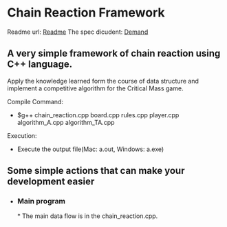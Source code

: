 # Chain Reaction Framework

Readme url: [Readme](https://gitlab.com/tzuyangw/chain-reaction-framework/blob/master/README.md)
The spec dicudent: [Demand](https://gitlab.com/tzuyangw/chain-reaction-framework/blob/master/Demand.pdf)

<h2> A very simple framework of chain reaction using C++ language. </h1>

Apply the knowledge learned form the course of data structure and implement a competitive algorithm for the Critical Mass game.

Compile Command:
* $g++ chain_reaction.cpp board.cpp rules.cpp player.cpp algorithm_A.cpp algorithm_TA.cpp

Execution: 
* Execute the output file(Mac: a.out, Windows: a.exe)

<h2> Some simple actions that can make your development easier </h2>

* <h3> Main program </h3>
    * The main data flow is in the chain_reaction.cpp.
    

